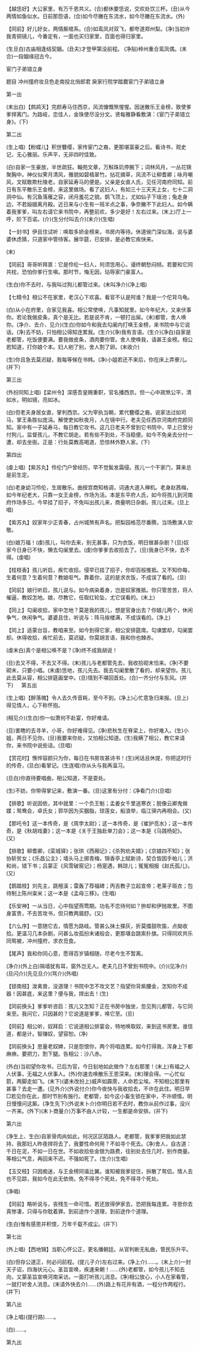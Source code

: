 <!-- { "loadSidebar": true } -->
【越恁好】大公家里，有万千恩共义。(合)都休要恁说，交欢处饮三杯。(丑)从今两情如鱼似水。日前那怨语，(合)如今尽撇在东流水，如今尽撇在东流水。(外)

【同前】好儿好女，两情厮绾系。(合)如鸾凤对双飞，都夸道郑州梨。(净)当初许我青铜镜儿，今番定有，一面也买归家里，百面也得归家里。

(生旦白)古庙相逢结契姻。(丑夫)才登甲第没前程。
(净贴)梓州重合鸾凤偶。(末合)一段姻缘冠古今。
　




宦门子弟错立身

题目
冲州撞府妆旦色走南投北俏郎君
戾家行院学踏爨宦门子弟错立身


第一出

(末出白)【鹧鸪天】完颜寿马住西京，风流慷慨煞惺惺。因迷散乐王金榜，致使爹爹捍离门。为路岐，恋佳人，金珠使尽没分文。贤每雅静看敷演：《宦门子弟错立身》。(下)


第二出

(生上唱)【粉蝶儿】积世簪缨，家传宦门之裔，更那堪富豪之后。看诗书，观史记，无心雅丽。乐声平，无非四时佳致。

(白)自家一生豪放，半世疏狂。翰苑文章，万斛珠玑停腕下；词林风月，一丛花锦聚胸中。神仪似霁月清风，雅貌如碧梧翠竹。拈花摘草，风流不让柳耆卿；咏月嘲风，文赋敢欺杜陵老。自家延寿马的便是。父亲是女直人氏，见任河南府同知。前日有东平散乐王金榜，来这里做场。看了这妇人，有如三十三天天上女，七十二洞洞中仙。有沉鱼落雁之容，闭月羞花之貌。鹊飞顶上，尤如仙子下瑶池；兔走身边，不若姮娥离月殿。近日来与小生有一班半点之事，争奈撇不下此妇人。如今瞒着我爹爹，叫左右请它来书院中，再整前欢，多少是好！左右过来。(末上)厅上一呼，阶下百诺。(介)(生分付叫去介)(末介)(生唱)

【一封书】伊且住试听：唤取多娇金榜来，书房内等待。休道侯门深似海，说与婆婆休虑猜，只道家中管待客。展华筵，已安排，是必教它疾快来。

(末)

【同前】哥哥听拜禀：它是伶伦一妇人，何须恁用心，谩终朝愁闷倾。若要和它同共枕，恐怕你爹行生嗔。那时节，悔无因，玷辱家门豪富人。

(生白)你不去时，与我叫过狗儿都管过来。(末叫净介)(净上唱)

【七精令】相公不在家里，老汉心下欢喜。看官不认是阿谁？我是一个佗背乌龟。

(白)从小在府里，合家见我喜。相公常使唤，凡事知就里。如今年纪大，又来伏事你。若论我做皮条，真个是无比。若是说不肯，一顿打出屎。(末)都管，舍人唤你。(净介、去介、见介)(生白)你如今和我去勾阑内打唤王金榜，来书院中与它说话。(净)去不妨，只怕相公得知连累我。(生介)(净)我有言语。(生介)(净白)自家是老都管，吃饭便要满。要我做皮条，酒肉要你管。舍人使唤我，请甚王金榜。相公若知道，打你娘个本。妇人剜了别，舍人割了卵。(末收介)

(生)你且急去莫迟疑，我每等候在书帏。(净)小姐若还不来后，你在床上弄寮儿。(并下)


第三出

(外扮同知上唱)【梁州令】深感吾皇赐重职，官名播西京。但一心中政煞公平，清如水，明如镜，亮如冰。

(白)但老夫身居女直，掌判西京。父为宰执当朝，累代簪缨之裔。说家法过如司马，掌王条胜似庞涓。解使吏如秋夜月，人在镜中行。老夫见任西京河南府完颜同知。家中有一子延寿马，每日教它攻书。这几日老夫不曾到它书院中，早上已曾分付狗儿，监督孩儿，不教它胡走。若有些不到处，不当稳便。如今不免亲去分付一遭，却去坐衙。正是：行处莫教高喝道，恐惊林外野人家。(下)


第四出

(虔上唱)【紫苏丸】伶伦门户曾经历，早不觉鬓发霜侵。孩儿一个干家门，算来总是前生定。

(白)老身幼习伶伦，生居散乐。曲按宫商知格调，词通大道入禅机。老身赵茜梅，如今年纪老大，只靠一女王金榜，作场为活。本是东平府人氏，如今将孩儿到河南府作场多日。今早挂了招子，不免叫出孩儿来，商量明日杂剧。孩儿过来。(旦上唱)

【紫苏丸】奴家年少正青春，占州城煞有声名。把梨园格范尽番腾，当场敷演人钦敬。

(白)娘万福！(虔)孩儿，叫你去来，别无甚事，只为衣饭，明日做甚杂剧？(旦)奴家今日身已不快，懒去勾阑里去。(虔)你爹爹去收拾去了。(旦)我身已不快，去不得。(虔唱)

【桂枝香】孩儿听启，疾忙收拾。侵早已挂了招子，你却百般推抵。又不知你每，生着何意？生着何意？教娘呕气。靠着你，这的是求衣饭，不成误了看的。(旦)

【同前】娘行听启，孩儿说与。如今病染着身，岂是奴家推抵。你只管苦苦，将人催逼，教奴怎地。娘，尽教它，任取红轮坠，尤它误看的。(末上)

【同上】勾阑收拾，家中怎地？莫是我的孩儿，想是官身出去？你娘儿两个，休闲争气，休闲争气。婆婆且住，听说与：阵马挨楼满，不成误看的。(净上)

【同上】适蒙台旨，教咱来至。如今到得它家，相公安排筵席。勾谏罢却，勾阑罢却。休得收拾，疾忙前去，莫迟疑。你莫胡言语，我和你也棘赤。

(虔末白)真个是相公唤不是？(净)终不成我胡说！

(旦)去又不得，不去又不得。(末)孩儿与老都管先去，我收拾砌末恰来。(净)不要砌末，只要小唱。(末虔)恁地，孩儿先去。我去勾阑里散了看的，却来望你。孩儿此去莫从容，相公排筵画堂中。(旦)情到不堪回首处。(合)一齐分付与东风。(并下)
　
第五出

(生上唱)【醉落魄】令人去久传音耗，至今不到。(净上)心忙意急归来报。(旦上)得见情人，心下称怀抱。

(相见介)(生白)你一似萧何不赴宴，你好难请。

(旦)害瞎的去寻羊，小哥，你好难得见。(净)悲秋生在脊梁上，你好难入。(生)小姐，两日不见你。(旦)我要来你处，又怕相公知道。(生)我瞒了相公，教它来请你，来书院中说些话。(旦唱)

【赏花时】憔悴容颜只为你，每日在书房攻甚诗书！(生)闲话且休提，你把这时行的传奇，(旦白)看掌记。(生连唱)你从头与我再温习。

(旦白)你直待要唱曲，相公知道，不是耍处。

(生)不妨，你带得掌记来，敷演一番。(旦)这里有分付：(净看门介)(旦唱)

【排歌】听说因依，其中就里：一个负王魁；孟姜女千里送寒衣；脱像云卿鬼做媒；鸳鸯会，卓氏女；郭华因为买胭脂，琼莲女，船浪举，临江驿内再相会。(又)

【那吒令】这一本传奇，是《周孛太尉》；这一本传奇，是《崔护觅水》；这一本传奇，是《秋胡戏妻》；这一本是《关于王独赴单刀会》；这一本是《马践杨妃》。(又)

【排歌】柳耆卿，《栾城驿》；张珙《西厢记》；《杀狗劝夫婿》；《京娘四不知》；张协斩贫女；《乐昌公主》；墙头马上掷青梅，锦香亭上赋新诗，契合皆因手帕儿；洪和尚，错下书；吕蒙正《风雪破窑记》；杨寔遇，韩琼儿；冤冤相报《赵氏孤儿》。(又)

【鹊踏枝】刘先主，跳檀溪；雷轰了荐福碑；丙吉教子立起宣帝；老莱子斑衣；包待制上陈州粜米；这一本是《孟母三移》。(生唱)

【乐安神】一从当日，心中指望燕莺期。功名不恋待何如？拚却和伊抛故里。不图身富贵，不去苦攻书，但只教两眉舒。(又)

【六么序】一意随它去，情愿为路岐。管甚么抹土搽灰，折莫擂鼓吹笛，点拗收拾。更温习几本杂剧，问甚么妆孤扮末诸般会，更那堪会跳索扑旗。只得同欢共乐同鸳被，冲州撞府，求衣觅食。

【尾声】我和你同心意，愿得百岁镇相随，尽老今生不暂离。

(净介)(外上白)隔墙犹有耳，窗外岂无人。老夫几日不曾到书院中。(介)(见净介)(旦闪介)(先见旦介)(骂介)(外唱)

【锁南枝】泼禽兽，没道理！书院中怎不攻文艺？指望你背紫腰金，怎知你不成器！因甚底，来这里？便与我，捍出去！(生)

【同前换头】爹爹听咨启：孩儿又怎知？正在书房中独坐，忽见狗儿都管，与它同来至。我问它，只因甚的？它说道是爹爹，唤它至。(旦)

【同前】相公听，奴拜启：它说道相公排宴会，特地唤取奴，来到这书房里。谁信道，都是计。智赚奴，望容恕。(净)

【同前换头】思量老奴婢，只是怨恨你，两个将咱连累。如今打得我，浑身上下都麻痹。要把刀，割下腿。告相公：沙八赤。

(外白)当初望你攻书，已后为官，今日刬地如此做作？左右那里！(末上)有福之人人伏事，无福之人伏事人。(外)你速去唤散乐王恩深来。(末)理会得。一心忙似箭，两脚走如飞。(末下)(婆末改扮上)威声如霹雳，人命若尘埃。不知相公那里有甚事？去走一遭。(见外介)(外说付介)你今夜快与我收拾去，不许在此住。明日早□若见你在此，那时节别有施行。老都管，如今这小畜生锁在家中，不许顺情。明日慢慢问这厮。(净生先下)(外说末卜介)你明日若不去时，教你从前作过事，没兴一齐来。(外下)(末卜商量介)万事不由人计较，一生都是命安排。(并下)


第六出

(净生上、生白)自家骨肉尚如此，何况区区陌路人。老都管，我爹爹把我如此禁持，我那妇人昨夜捍将去了，我要性命何用？不如寻个死去。(净)舍人，自古道：千日在泥，不如一日在世。不如收拾些金银为路费，往别处去住几时，别作商量。等相公气息，再回来不迟。不强如死了。(生介)(生唱)

【玉交枝】只因痴迷，与王金榜同谐比翼。谁知被我爹捉住，拆散了鸳侣。情人去也不见踪，我如今在此无依倚。免不得寻个死处，免不得寻个死处。

(净唱)

【同前】略听说与，丧残生一命可惜。若还放得伊家去，恐把我每连累。寻思你去真惨凄，只得与你耽着罪。到前途作个道理，到前途作个道理。

(生白)惟有感恩并积恨，万年千载不成尘。(并下)


第七出

(外上唱)【西地锦】当职心怀公正，更名播朝廷。从官判断无私曲，管民乐升平。

(白)但存公道正，何必问前程。(提儿子介)左右过来。(净上介)……。(末上介)一封天子诏，四海状元心。圣旨宣唤，疾速来朝！……(外)老都管，如今孩儿不知去向，又蒙圣旨宣唤河南采访。一面打听孩儿消息。(净)相公放心，小人在家看管，一就打听舍人消息。(末请外快去介)……(外)路上有花并有酒，一程分作两程行。(并下)


第八出

(净上唱)(提行路)……。

(白)……。


第九出

